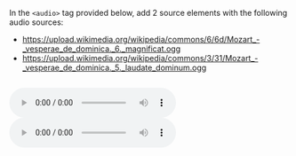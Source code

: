 In the `<audio>` tag provided
below,
add 2 source elements
with the following audio sources:
- https://upload.wikimedia.org/wikipedia/commons/6/6d/Mozart_-_vesperae_de_dominica._6._magnificat.ogg
- https://upload.wikimedia.org/wikipedia/commons/3/31/Mozart_-_vesperae_de_dominica._5._laudate_dominum.ogg

<codeblock language="html" type="exercise" testMode="fixedInput">
<code>
<audio controls autoplay loop>
</audio>
</code>
<solution>
<audio controls autoplay loop>
  <source src="https://upload.wikimedia.org/wikipedia/commons/6/6d/Mozart_-_vesperae_de_dominica._6._magnificat.ogg" type="audio/ogg">
  <source src="https://upload.wikimedia.org/wikipedia/commons/3/31/Mozart_-_vesperae_de_dominica._5._laudate_dominum.ogg" type="audio/ogg">
</audio>
</solution>
</codeblock>